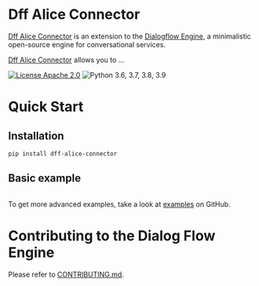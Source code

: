 
# Dff Alice Connector

[Dff Alice Connector](https://github.com/ruthenian8/dff-alice-connector) is an extension to the [Dialogflow Engine](https://github.com/deepmipt/dialog_flow_engine), a minimalistic open-source engine for conversational services.

[Dff Alice Connector](https://github.com/ruthenian8/dff-alice-connector) allows you to ...

<!-- uncomment one of these to add badges to your project description -->
<!-- [![Documentation Status](https://dff-alice-connector.readthedocs.io/en/stable/?badge=stable)](https://readthedocs.org/projects/dff-alice-connector/badge/?version=stable) -->
<!-- [![Coverage Status](https://coveralls.io/repos/github/ruthenian8/dff-alice-connector/badge.svg?branch=main)](https://coveralls.io/github/ruthenian8/dff-alice-connector?branch=main) -->
<!-- [![Codestyle](https://github.com/ruthenian8/dff-alice-connector/workflows/codestyle/badge.svg)](https://github.com/ruthenian8/dff-alice-connector)
[![Tests](https://github.com/ruthenian8/dff-alice-connector/workflows/test_coverage/badge.svg)](https://github.com/ruthenian8/dff-alice-connector) -->
[![License Apache 2.0](https://img.shields.io/badge/license-Apache%202.0-blue.svg)](https://github.com/ruthenian8/dff-alice-connector/blob/main/LICENSE)
![Python 3.6, 3.7, 3.8, 3.9](https://img.shields.io/badge/python-3.6%20%7C%203.7%20%7C%203.8%20%7C%203.9-green.svg)
<!-- [![PyPI](https://img.shields.io/pypi/v/dff-alice-connector)](https://pypi.org/project/dff-alice-connector/)
[![Downloads](https://pepy.tech/badge/dff-alice-connector)](https://pepy.tech/project/dff-alice-connector) -->

# Quick Start
## Installation
```bash
pip install dff-alice-connector
```

## Basic example
```python

```

To get more advanced examples, take a look at [examples](https://github.com/ruthenian8/dff-alice-connector/tree/main/examples) on GitHub.

# Contributing to the Dialog Flow Engine

Please refer to [CONTRIBUTING.md](https://github.com/deepmipt/dialog_flow_engine/blob/dev/CONTRIBUTING.md).